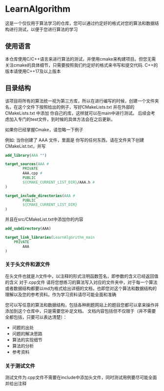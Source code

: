 # LearnAlgorithm
这是一个仅仅用于算法学习的仓库，您可以通过约定好的格式对您的算法和数据结构进行测试，以便于您进行算法的学习
## 使用语言
本仓库使用C/C++语言来进行算法的测试，并使用cmake来构建项目。但您无需关注cmake的具体细节，只需要按照我们约定好的格式来书写和提交代码. C++的版本请使用C++17及以上版本
## 目录结构
该项目将所有的算法统一视为第三方库，所以在进行编写的时候，创建一个文件夹名，在这个文件下按照给出的例子，写好CMakeLists.txt 并在外部的 CMakeLists.txt 中添加 你自己的库，这样就可以在main中进行测试。
后续会考虑加入专门的test文件，到时候的具体方法会在之后更新。

如果你已经掌握Cmake，请忽略一下例子

例如: 当你创建了 AAA 文件，里面是 你写的任何东西，请在文件夹下创建CMakeList.txt，并写
```cmake
add_library(AAA "")

target_sources(AAA # 
        PRIVATE
        AAA.cpp # 
        PUBLIC
        ${CMAKE_CURRENT_LIST_DIR}/AAA.h #
)

target_include_directories(AAA # 
        PUBLIC
        ${CMAKE_CURRENT_LIST_DIR}
)
```

并且在src/CMakeList.txt中添加你的内容
```cmake
add_subdirectory(AAA)

target_link_libraries(LearnAlgorithm_main
    PRIVATE
        AAA
)
```
### 关于头文件和源文件
在头文件也就是.h文件中，以注释的形式注明函数签名，即参数的含义已经返回值的含义
对于.cpp文件 请将您想练习的算法写入对应的文件夹中，对于每一个算法或者数据结构都要以md为格式给出详细的文档，也即您对这个算法和数据结构的理解以及您的参考资料。作为学习资料请尽可能全面和准确

您可以写任意的算法和数据结构，包括各种刷题网站上的题目您都可以拿来操作并添加到这个仓库中，只是需要您补足文档。
文档内容包括但不仅限于（并不需要全都包括，只要可以表达清楚）：
* 问题的出处
* 问题的解决思路
* 算法的实现细节
* 算法的分析
* 参考资料

### 关于测试文件
测试文件为.cpp文件不需要在include中添加头文件，同时测试用例要尽可能全面并给出注释

